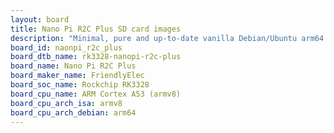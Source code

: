 ```yaml
---
layout: board
title: Nano Pi R2C Plus SD card images
description: "Minimal, pure and up-to-date vanilla Debian/Ubuntu arm64 SD card images for Nano Pi R2C Plus by FriendlyElec, SoC: Rockchip RK3328, CPU ISA: armv8"
board_id: naonpi_r2c_plus
board_dtb_name: rk3328-nanopi-r2c-plus
board_name: Nano Pi R2C Plus
board_maker_name: FriendlyElec
board_soc_name: Rockchip RK3328
board_cpu_name: ARM Cortex A53 (armv8)
board_cpu_arch_isa: armv8
board_cpu_arch_debian: arm64
---
```

